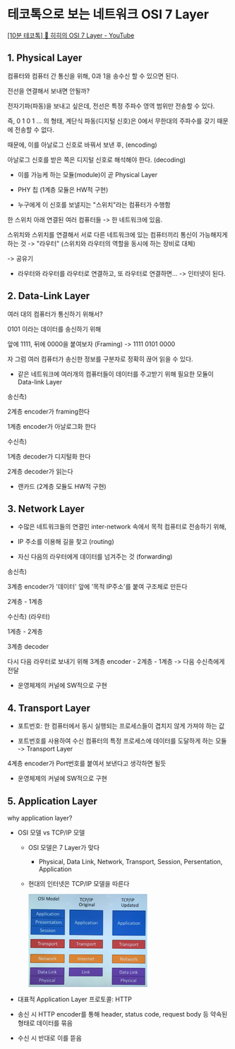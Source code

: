 # 테코톡으로 보는 네트워크 OSI 7 Layer

[[10분 테코톡] 🔮 히히의 OSI 7 Layer - YouTube](https://www.youtube.com/watch?v=1pfTxp25MA8)



## 1. Physical Layer

컴퓨터와 컴퓨터 간 통신을 위해, 0과 1을 송수신 할 수 있으면 된다.

전선을 연결해서 보내면 안될까?

전자기파(파동)을 보내고 싶은데, 전선은 특정 주파수 영역 범위만 전송할 수 있다.

즉, 0 1 0 1 ... 의 형태, 계단식 파동(디지털 신호)은 0에서 무한대의 주파수를 갖기 때문에 전송할 수 없다.

때문에, 이를 아날로그 신호로 바꿔서 보낸 후, (encoding)

아날로그 신호를 받은 쪽은 디지털 신호로 해석해야 한다. (decoding)

- 이를 가능케 하는 모듈(module)이 곧 Physical Layer

- PHY 칩 (1계층 모듈은 HW적 구현)



- 누구에게 이 신호를 보낼지는 "스위치"라는 컴퓨터가 수행함

한 스위치 아래 연결된 여러 컴퓨터들 -> 한 네트워크에 있음.

스위치와 스위치를 연결해서 서로 다른 네트워크에 있는 컴퓨터끼리 통신이 가능해지게 하는 것 -> "라우터" (스위치와 라우터의 역할을 동시에 하는 장비로 대체)

-> 공유기



- 라우터와 라우터를 라우터로 연결하고, 또 라우터로 연결하면... -> 인터넷이 된다.



## 2. Data-Link Layer

여러 대의 컴퓨터가 통신하기 위해서?

0101 이라는 데이터를 송신하기 위해

앞에 1111, 뒤에 0000을 붙여보자 (Framing) -> 1111 0101 0000

자 그럼 여러 컴퓨터가 송신한 정보를 구분자로 정확히 끊어 읽을 수 있다.

- 같은 네트워크에 여러개의 컴퓨터들이 데이터를 주고받기 위해 필요한 모듈이 Data-link Layer



송신측)

2계층 encoder가 framing한다

1계층 encoder가 아날로그화 한다

수신측)

1계층 decoder가 디지털화 한다

2계층 decoder가 읽는다



- 랜카드 (2계층 모듈도 HW적 구현)



## 3. Network Layer

- 수많은 네트워크들의 연결인 inter-network 속에서 목적 컴퓨터로 전송하기 위해,

- IP 주소를 이용해 길을 찾고 (routing)

- 자신 다음의 라우터에게 데이터를 넘겨주는 것 (forwarding)



송신측)

3계층 encoder가 '데이터' 앞에  '목적 IP주소'를 붙여 구조체로 만든다 

2계층 - 1계층

수신측) (라우터)

1계층 - 2계층

3계층 decoder

다시 다음 라우터로 보내기 위해 3계층 encoder - 2계층 - 1계층 -> 다음 수신측에게 전달



- 운영체제의 커널에 SW적으로 구현



## 4. Transport Layer

- 포트번호: 한 컴퓨터에서 동시 실행되는 프로세스들이 겹치지 않게 가져야 하는 값



- 포트번호를 사용하여 수신 컴퓨터의 특정 프로세스에 데이터를 도달하게 하는 모듈 -> Transport Layer



4계층 encoder가 Port번호를 붙여서 보낸다고 생각하면 될듯



- 운영체제의 커널에 SW적으로 구현



## 5. Application Layer

why application layer?

- OSI 모델 vs TCP/IP 모델
  
  - OSI 모델은 7 Layer가 맞다
    
    - Physical, Data Link, Network, Transport, Session, Persentation, Application
  
  - 현대의 인터넷은 TCP/IP 모델을 따른다
    
    <img title="" src="./img/000.png" alt="" data-align="center" width="269">

- 대표적 Application Layer 프로토콜: HTTP



- 송신 시 HTTP encoder를 통해 header, status code, request body 등 약속된 형태로 데이터를 묶음

- 수신 시 반대로 이를 뜯음







